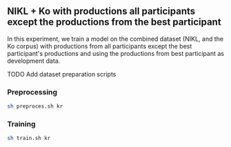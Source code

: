 ## NIKL + Ko with productions all participants except the productions from the best participant

In this experiment, we train a model on the combined dataset (NIKL, and the Ko corpus) with productions from all participants except the best participant's productions and using the productions from best participant as development data.

TODO Add dataset preparation scripts

### Preprocessing

```sh
sh preproces.sh kr
```

### Training

```sh
sh train.sh kr
```
